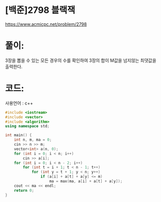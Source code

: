 # [백준]2798 블랙잭

https://www.acmicpc.net/problem/2798

# 풀이:

3장을 뽑을 수 있는 모든 경우의 수를 확인하여 3장의 합이 M값을 넘지않는 최댓값을 출력한다.



# **코드:**

사용언어 : c++
```c++
#include <iostream>
#include <vector>
#include <algorithm>
using namespace std;

int main() { 
	int n, m, ma = 0;
	cin >> n >> m;
	vector<int> a(n, 0);
	for (int i = 0; i < n; i++)
		cin >> a[i];
	for (int i = 0; i < n - 2; i++)
		for (int t = i + 1; t < n - 1; t++)
			for (int y = t + 1; y < n; y++)
				if (a[i] + a[t] + a[y] <= m)
					ma = max(ma, a[i] + a[t] + a[y]);
	cout << ma << endl;
	return 0;
}
```

